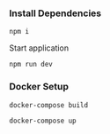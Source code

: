 ### Install Dependencies
```
npm i
```

Start application
```
npm run dev
```

### Docker Setup
```
docker-compose build
```

```
docker-compose up
```